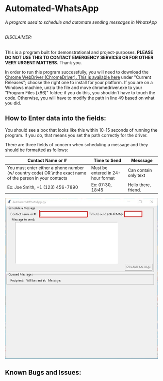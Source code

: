 # Automated-WhatsApp
###### A program used to schedule and automate sending messages in WhatsApp
 
###### DISCLAIMER: 
This is a program built for demonstrational and project-purposes. **PLEASE DO NOT USE THIS TO CONTACT EMERGENCY SERVICES OR FOR OTHER VERY URGENT MATTERS.** Thank you.
 
In order to run this program successfully, you will need to download the [Chrome WebDriver (ChromeDriver). This is available here](https://chromedriver.chromium.org/downloads) under "Current Releases"; choose the right one to install for your platform. If you are on a Windows machine, unzip the file and move chromedriver.exe to your "Program Files (x86)" folder; if you do this, you shouldn't have to touch the code. Otherwise, you will have to modify the path in line 49 based on what you did.

## How to Enter data into the fields:
You should see a box that looks like this within 10-15 seconds of running the program. If you do, that means you set the path correctly for the driver.

There are three fields of concern when scheduling a message and they should be formatted as follows:

Contact Name or # | Time to Send | Messsage |
------------ | ------------- | -------------
You must enter either a phone number (w/ country code) OR \nthe exact name of the person in your contacts | Must be entered in 24-hour format | Can contain only text
Ex: Joe Smith, +1 (123) 456-7890 | Ex: 07:30, 18:45 | Hello there, friend.

![GUI](/GUIboxed.jpg?raw=true "You should see this GUI")

## Known Bugs and Issues:
